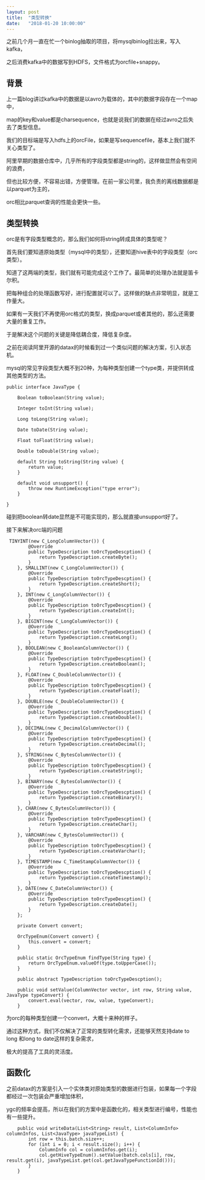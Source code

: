 ```yaml
---
layout: post
title:  "类型转换"
date:   "2018-01-20 10:00:00"
---
```


之前几个月一直在忙一个binlog抽取的项目，将mysqlbinlog拉出来，写入kafka，

之后消费kafka中的数据写到HDFS，文件格式为orcfile+snappy。

## 背景

上一篇blog讲过kafka中的数据是以avro为载体的，其中的数据字段存在一个map中，

map的key和value都是charsequence，也就是说我们的数据在经过avro之后失去了类型信息。

我们的目标端是写入hdfs上的orcFile，如果是写sequencefile，基本上我们就不关心类型了。

阿里早期的数据仓库中，几乎所有的字段类型都是string的，这样做显然会有空间的浪费，

但也比较方便，不容易出错，方便管理。在前一家公司里，我负责的离线数据都是以parquet为主的，

orc相比parquet查询的性能会更快一些。

## 类型转换

orc是有字段类型概念的，那么我们如何将string转成具体的类型呢？

首先我们要知道原始类型（mysql中的类型），还要知道hive表中的字段类型（orc类型）。

知道了这两端的类型，我们就有可能完成这个工作了。最简单的处理办法就是笛卡尔积。

把每种组合的处理函数写好，进行配置就可以了。这样做的缺点非常明显，就是工作量大。

如果有一天我们不再使用orc格式的类型，换成parquet或者其他的，那么还需要大量的重复工作。

于是解决这个问题的关键是降低耦合度，降低复杂度。

之前在阅读阿里开源的datax的时候看到过一个类似问题的解决方案，引入状态机。

mysql的常见字段类型大概不到20种，为每种类型创建一个type类，并提供转成其他类型的方法。


```
public interface JavaType {

    Boolean toBoolean(String value);

    Integer toInt(String value);

    Long toLong(String value);

    Date toDate(String value);

    Float toFloat(String value);

    Double toDouble(String value);

    default String toString(String value) {
        return value;
    }

    default void unsupport() {
        throw new RuntimeException("type error");
    }

}

```

碰到把boolean转date显然是不可能实现的，那么就直接unsupport好了。

接下来解决orc端的问题

```
 TINYINT(new C_LongColumnVector()) {
        @Override
        public TypeDescription toOrcTypeDescption() {
            return TypeDescription.createByte();
        }
    }, SMALLINT(new C_LongColumnVector()) {
        @Override
        public TypeDescription toOrcTypeDescption() {
            return TypeDescription.createShort();
        }
    }, INT(new C_LongColumnVector()) {
        @Override
        public TypeDescription toOrcTypeDescption() {
            return TypeDescription.createInt();
        }
    }, BIGINT(new C_LongColumnVector()) {
        @Override
        public TypeDescription toOrcTypeDescption() {
            return TypeDescription.createLong();
        }
    }, BOOLEAN(new C_BooleanColumnVector()) {
        @Override
        public TypeDescription toOrcTypeDescption() {
            return TypeDescription.createBoolean();
        }
    }, FLOAT(new C_DoubleColumnVector()) {
        @Override
        public TypeDescription toOrcTypeDescption() {
            return TypeDescription.createFloat();
        }
    }, DOUBLE(new C_DoubleColumnVector()) {
        @Override
        public TypeDescription toOrcTypeDescption() {
            return TypeDescription.createDouble();
        }
    }, DECIMAL(new C_DecimalColumnVector()) {
        @Override
        public TypeDescription toOrcTypeDescption() {
            return TypeDescription.createDecimal();
        }
    }, STRING(new C_BytesColumnVector()) {
        @Override
        public TypeDescription toOrcTypeDescption() {
            return TypeDescription.createString();
        }
    }, BINARY(new C_BytesColumnVector()) {
        @Override
        public TypeDescription toOrcTypeDescption() {
            return TypeDescription.createBinary();
        }
    }, CHAR(new C_BytesColumnVector()) {
        @Override
        public TypeDescription toOrcTypeDescption() {
            return TypeDescription.createChar();
        }
    }, VARCHAR(new C_BytesColumnVector()) {
        @Override
        public TypeDescription toOrcTypeDescption() {
            return TypeDescription.createVarchar();
        }
    }, TIMESTAMP(new C_TimeStampColumnVector()) {
        @Override
        public TypeDescription toOrcTypeDescption() {
            return TypeDescription.createTimestamp();
        }
    }, DATE(new C_DateColumnVector()) {
        @Override
        public TypeDescription toOrcTypeDescption() {
            return TypeDescription.createDate();
        }
    };

    private Convert convert;

    OrcTypeEnum(Convert convert) {
        this.convert = convert;
    }

    public static OrcTypeEnum findType(String type) {
        return OrcTypeEnum.valueOf(type.toUpperCase());
    }

    public abstract TypeDescription toOrcTypeDescption();

    public void setValue(ColumnVector vector, int row, String value, JavaType typeConvert) {
        convert.eval(vector, row, value, typeConvert);
    }
```

为orc的每种类型创建一个convert，大概十来种的样子。

通过这种方式，我们不仅解决了正常的类型转化需求，还能够天然支持date to long 和long to date这样的复杂需求，

极大的提高了工具的灵活度。

## 函数化

之前datax的方案是引入一个实体类对原始类型的数据进行包装，如果每一个字段都经过一次包装会严重增加体积，

ygc的频率会提高，所以在我们的方案中是函数化的，相关类型进行编号，性能也有一些提升。

```
    public void writeData(List<String> result, List<ColumnInfo> columnInfos, List<JavaType> javaTypeList) {
        int row = this.batch.size++;
        for (int i = 0; i < result.size(); i++) {
            ColumnInfo col = columnInfos.get(i);
            col.getHiveTypeEnum().setValue(batch.cols[i], row, result.get(i), javaTypeList.get(col.getJavaTypeFunctionId()));
        }
    }
```

